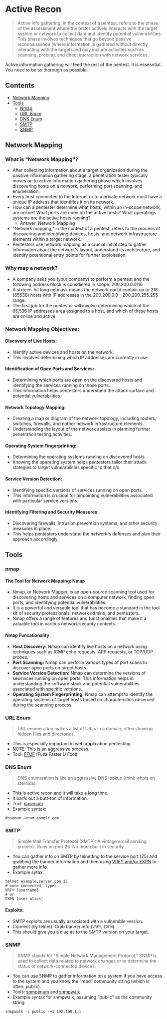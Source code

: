 # Active Recon
> Active info gathering, in the context of a pentest, refers to the phase of the assessment where the tester actively interacts with the target system or network to collect data and identify potential vulnerabilities. This phase involves techniques that go beyond passive reconnaissance (where information is gathered without directly interacting with the target) and may include activities such as scanning, probing, and direct interaction with network services. 

Active information gathering will feed the rest of the pentest. It is essesntial. You need to be as thorough as possible.

## Contents
- [Network Mapping](#network-mapping)
- [Tools](#tools)
    - [Nmap](#nmap)
    - [URL Enum](url-enum)
    - [DNS Enum](#dns-enum)
    - [SMTP](#smtp)
    - [SNMP](#snmp)

## Network Mapping

### What is "Network Mapping"?
- After collecting information about a target organization during the passive information gathering stage, a penetration tester typically moves on to active information gathering phase which involves discovering hosts on a network, performing port scanning, and enumeration.
- Every host connected to the Internet or to a private network must have a unique IP address that identifies it on its network.
- How can a pentester determine what hosts, within an in-scope network, are online? What ports are open on the active hosts? What operatings systems are the active hosts running?
  - Answer: Network Mapping
- "Network mapping," in the context of a pentest, refers to the process of discovering and identifying devices, hosts, and network infrastructure elements within a target network.
- Pentesters use network mapping as a crucial initial step to gather information about the network's layout, understand its architecture, and identify potentional entry points for further exploitation. 
 
### Why map a network?
- A company asks you (your company) to perform a pentest and the following address block is consdiered in scope: 200.200.0.0/16
- A sixteen-bit long netmask means the network could contain up to 216 (65536) hosts with IP addresses in the 200.200.0.0 - 200.200.255.255 range.
- The first job for the pentester will involve determining which of the 65,536 IP addresses area assigned to a host, and which of these hosts are online and active. 

### Network Mapping Objectives: 

#### Discovery of Live Hosts:
- Identify active devices and hosts on the network.
- This involves determining which IP addresses are currently in use.

#### Identification of Open Ports and Services:
- Determining which ports are open on the discovered hosts and identifying the services running on those ports.
- This information helps pentesters understand the attack surface and potential vulnerabilities. 

#### Network Topology Mapping: 
- Creating a map or diagram of the network topology, including routers, switches, firewalls, and nother network infrastructure elements. 
- Understanding the layout of the network assists in planning further penetration testing activities.

#### Operating System Fingerprinting: 
- Determining the operating systems running on discovered hosts. 
- Knowing the operating system helps pentesters tailor their attack stategies to target vulnerabilities specific to that o/s.

#### Service Version Detection: 
- Identifying specific versions of services running on open ports.
- This information is crucioal for pinpointing vulnerabilities associated with particular service versions. 

#### Identifying Filtering and Security Measures: 
- Discovering firewalls, intrusion prevention systems, and other security measures in place. 
- This helps pentesters understand the network's defenses and plan their approach accordingly. 

## Tools

### nmap

#### The Tool for Network Mapping: Nmap
- Nmap, or Network Mapper, is an open-source scanning tool used for discovering hosts and services on a computer network, finding open ports, and identifying potential vulnerabilities.
- It is a powerful and versatile tool that has become a standard in the tool kit of security professionals, network admins, and pentesters.
- Nmap offers a range of features and functionalities that make it a valuable tool in various network security contexts.

#### Nmap Funcationality
- **Host Discovery:** Nmap can identify live hosts on a network using techniques such as ICMP echo requests, ARP requests, or TCP/UDP probes.
- **Port Scanning:** Nmap can perform various types of port scans to discover open ports on target hosts.
- **Service Version Detection:** Nmap can determine the versions of sewrvices running on open ports. This information helps in understanding the software stack and potential  vulnerabilities associated with specific versions.
- **Operating System Fingerprinting:** Nmap can attempt to identify the operating systems of target hosts based on characteristics observed during the scanning process. 

### URL Enum
> URL enumeration makes a list of URLs in a domain, often showing hidden files and directories.
- This is especially important in web application pentesting.
- NOTE: This is an aggressive process.
- Tool: [FFUF](https://www.kali.org/tools/ffuf/) (Fuzz Faster U Fool)

### DNS Enum
> DNS enumeration is like an aggressive DNS lookup (think whois on steroids).
- This is active recon and it will take a long time.
- It barfs out a butt-ton of information.
- Tool: [dnsenum](https://www.kali.org/tools/dnsenum/)
- Example syntax:
```
dnsenum –enum google.com
```

### SMTP
> Simple Mail Transfer Protocol (SMTP): A vintage email sending protocol. Runs on port 25. No much built in security.
- You can gather info on SMTP by telnetting to the service port (25) and grabbing the banner information and then using [VRFY and/or EXPN](https://cr.yp.to/smtp/vrfy.html) to gather more info.
- Example sytax:
```
telnet example.server.com 25
# once connected, type:
VRFY [username]
# or
EXPN [user_alias]
```

#### Exploits:
- SMTP exploits are usually associated with a vulnerable version.
- Connect (by telnet). Grab banner info (`VRFY`, `EXPN`).
- This should give you a clue as to the SMTP version on your target.

### SNMP
> SNMP stands for "Simple Network Management Protocol." SNMP is used to collect data related to network changes or to determine the status of network-connected devices.
- You can use SNMP to gather information on a system if you have access to the system and you know the “read” community string (which is often: public).
- Tools: [snmpenum](https://www.kali.org/tools/snmpenum/) and [snmpwalk](http://www.net-snmp.org/wiki/index.php/Snmpwalk)
- Example syntax for snmpwalk, assuming "public" as the community string
```
snmpwalk -c public -v1 192.168.1.1
```
